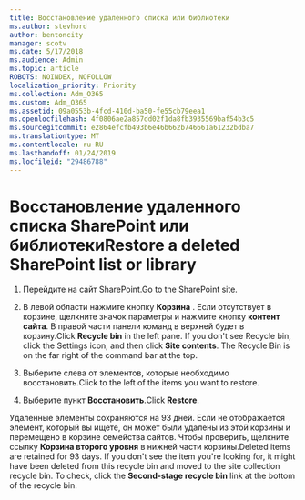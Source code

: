 ```yaml
---
title: Восстановление удаленного списка или библиотеки
ms.author: stevhord
author: bentoncity
manager: scotv
ms.date: 5/17/2018
ms.audience: Admin
ms.topic: article
ROBOTS: NOINDEX, NOFOLLOW
localization_priority: Priority
ms.collection: Adm_O365
ms.custom: Adm_O365
ms.assetid: 09a0553b-4fcd-410d-ba50-fe55cb79eea1
ms.openlocfilehash: 4f0806ae2a857dd02f1da8fb3935569baf54b3c5
ms.sourcegitcommit: e2864efcfb493b6e46b662b746661a61232bdba7
ms.translationtype: MT
ms.contentlocale: ru-RU
ms.lasthandoff: 01/24/2019
ms.locfileid: "29486788"
---
```

# <a name="restore-a-deleted-sharepoint-list-or-library"></a><span data-ttu-id="7e384-102">Восстановление удаленного списка SharePoint или библиотеки</span><span class="sxs-lookup"><span data-stu-id="7e384-102">Restore a deleted SharePoint list or library</span></span>

1. <span data-ttu-id="7e384-103">Перейдите на сайт SharePoint.</span><span class="sxs-lookup"><span data-stu-id="7e384-103">Go to the SharePoint site.</span></span>
    
2. <span data-ttu-id="7e384-p101">В левой области нажмите кнопку **Корзина** . Если отсутствует в корзине, щелкните значок параметры и нажмите кнопку **контент сайта**. В правой части панели команд в верхней будет в корзину.</span><span class="sxs-lookup"><span data-stu-id="7e384-p101">Click **Recycle bin** in the left pane. If you don't see Recycle bin, click the Settings icon, and then click **Site contents**. The Recycle Bin is on the far right of the command bar at the top.</span></span>
    
3. <span data-ttu-id="7e384-107">Выберите слева от элементов, которые необходимо восстановить.</span><span class="sxs-lookup"><span data-stu-id="7e384-107">Click to the left of the items you want to restore.</span></span>
    
4. <span data-ttu-id="7e384-108">Выберите пункт **Восстановить**.</span><span class="sxs-lookup"><span data-stu-id="7e384-108">Click **Restore**.</span></span>
    
<span data-ttu-id="7e384-p102">Удаленные элементы сохраняются на 93 дней. Если не отображается элемент, который вы ищете, он может были удалены из этой корзины и перемещено в корзине семейства сайтов. Чтобы проверить, щелкните ссылку **Корзина второго уровня** в нижней части корзины.</span><span class="sxs-lookup"><span data-stu-id="7e384-p102">Deleted items are retained for 93 days. If you don't see the item you're looking for, it might have been deleted from this recycle bin and moved to the site collection recycle bin. To check, click the **Second-stage recycle bin** link at the bottom of the recycle bin.</span></span> 
  

